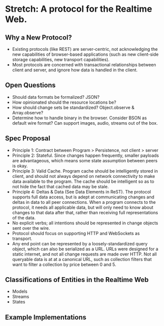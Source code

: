 # Stretch: A protocol for the Realtime Web.

## Why a New Protocol?

 * Existing protocols (like REST) are server-centric,
not acknowledging the new capabilities of browser-based
applications (such as new client-side storage capabilities,
new transport capabilities).
 * Most protocols are concerned with transactional relationships
   between client and server, and ignore how data is handled in the client.

## Open Questions

 * Should data formats be formalized? JSON?
 * How opinionated should the resource locations be?
 * How should change sets be standardized? Object.observe & Array.observe?
 * Determine how to handle binary in the browser.
   Consider BSON as default wire format?
   Can support images, audio, streams out of the box.


## Spec Proposal

 * Principle 1: Contract between Program > Persistence, not client > server
 * Principle 2: Stateful.
   Since changes happen frequently, smaller payloads are advantageous,
   which means some state assumption between peers is okay.
 * Principle 3: Valid Cache.
   Program cache should be intelligently stored in client,
   and should not always depend on network connectivity
   to make data available to the program.
   The cache should be intelligent so as to not hide
   the fact that cached data may be stale.
 * Principle 4: Deltas & Data (See Data Elements in ReST).
   The protocol supports full data access, but is adept at communicating
   changes and deltas in data to all peer connections.
   When a program connects to the protocol,
   it needs all applicable data,
   but will only need to know about changes to that data after that,
   rather than receiving full representations of the data.
 * No explicit verbs; all intentions should be represented in change objects
   sent over the wire.
 * Protocol should focus on supporting HTTP and WebSockets as transport.
 * Any end point can be represented by a loosely-standardized query object,
   which can also be serialized as a URL.
   URLs were designed for a static internet,
   and not all change requests are made over HTTP.
   Not all queryable data is at at a canonical URL,
   such as collection filters that want to filter a
   collection by price between 0 and 5.

## Classifications of Entities in the Realtime Web

 * Models
 * Streams
 * States

## Example Implementations
